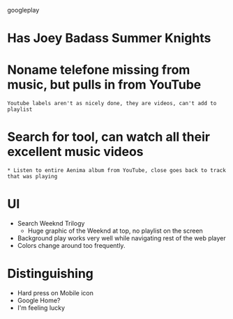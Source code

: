googleplay

# Has Joey Badass Summer Knights
# Noname telefone missing from music, but pulls in from YouTube
    Youtube labels aren't as nicely done, they are videos, can't add to playlist
# Search for tool, can watch all their excellent music videos
    * Listen to entire Aenima album from YouTube, close goes back to track that was playing

# UI

* Search Weeknd Trilogy
    * Huge graphic of the Weeknd at top, no playlist on the screen
* Background play works very well while navigating rest of the web player
* Colors change around too frequently.

# Distinguishing

* Hard press on Mobile icon
* Google Home?
* I'm feeling lucky
